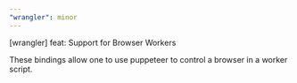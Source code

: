 ```yaml
---
"wrangler": minor
---
```


[wrangler] feat: Support for Browser Workers

These bindings allow one to use puppeteer to control a browser
in a worker script.
